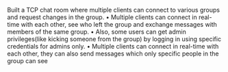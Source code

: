 Built a TCP chat room where multiple clients can connect to various groups and request changes in the group.
• Multiple clients can connect in real-time with each other, see who left the group and exchange messages with members of
the same group.
• Also, some users can get admin privileges(like kicking someone from the group) by logging in using specific
credentials for admins only.
• Multiple clients can connect in real-time with each other, they can also send messages which only specific people in
the group can see
